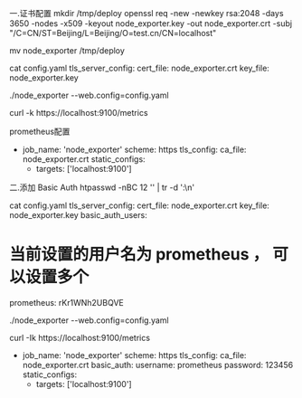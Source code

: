 
一.证书配置
mkdir /tmp/deploy
openssl req -new -newkey rsa:2048 -days 3650 -nodes -x509 -keyout node_exporter.key -out node_exporter.crt -subj "/C=CN/ST=Beijing/L=Beijing/O=test.cn/CN=localhost"

mv node_exporter  /tmp/deploy

cat config.yaml
tls_server_config:
  cert_file: node_exporter.crt
  key_file: node_exporter.key


./node_exporter --web.config=config.yaml

curl  -k https://localhost:9100/metrics


prometheus配置
- job_name: 'node_exporter'
  scheme: https
  tls_config:
    ca_file: node_exporter.crt
  static_configs:
  - targets: ['localhost:9100']
  


二.添加 Basic Auth
htpasswd -nBC 12 '' | tr -d ':\n'    

cat config.yaml
tls_server_config:
  cert_file: node_exporter.crt
  key_file: node_exporter.key
basic_auth_users:
  # 当前设置的用户名为 prometheus ， 可以设置多个
  prometheus: rKr1WNh2UBQVE

./node_exporter --web.config=config.yaml

curl  -Ik https://localhost:9100/metrics

- job_name: 'node_exporter'
  scheme: https
  tls_config:
    ca_file: node_exporter.crt
  basic_auth:
    username: prometheus
    password: 123456  
  static_configs:
  - targets: ['localhost:9100']
  
  
 